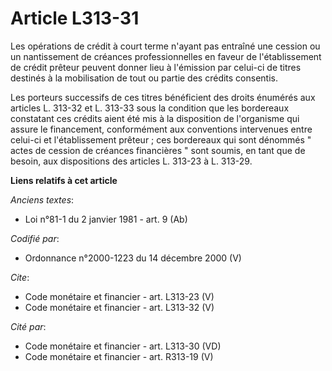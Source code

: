 # Article L313-31

Les opérations de crédit à court terme n'ayant pas entraîné une cession ou un nantissement de créances professionnelles en
faveur de l'établissement de crédit prêteur peuvent donner lieu à l'émission par celui-ci de titres destinés à la
mobilisation de tout ou partie des crédits consentis. 

Les porteurs successifs de ces titres bénéficient des droits énumérés aux articles L. 313-32 et L. 313-33 sous la condition
que les bordereaux constatant ces crédits aient été mis à la disposition de l'organisme qui assure le financement,
conformément aux conventions intervenues entre celui-ci et l'établissement prêteur ; ces bordereaux qui sont dénommés " actes
de cession de créances financières " sont soumis, en tant que de besoin, aux dispositions des articles L. 313-23 à L. 313-29.

**Liens relatifs à cet article**

_Anciens textes_:

  - Loi n°81-1 du 2 janvier 1981 - art. 9 (Ab)

_Codifié par_:

  - Ordonnance n°2000-1223 du 14 décembre 2000 (V)

_Cite_:

  - Code monétaire et financier - art. L313-23 (V)
  - Code monétaire et financier - art. L313-32 (V)

_Cité par_:

  - Code monétaire et financier - art. L313-30 (VD)
  - Code monétaire et financier - art. R313-19 (V)
